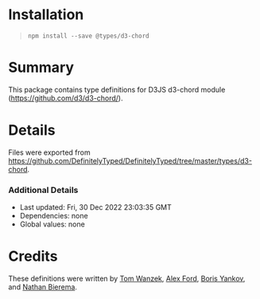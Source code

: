 # Installation
> `npm install --save @types/d3-chord`

# Summary
This package contains type definitions for D3JS d3-chord module (https://github.com/d3/d3-chord/).

# Details
Files were exported from https://github.com/DefinitelyTyped/DefinitelyTyped/tree/master/types/d3-chord.

### Additional Details
 * Last updated: Fri, 30 Dec 2022 23:03:35 GMT
 * Dependencies: none
 * Global values: none

# Credits
These definitions were written by [Tom Wanzek](https://github.com/tomwanzek), [Alex Ford](https://github.com/gustavderdrache), [Boris Yankov](https://github.com/borisyankov), and [Nathan Bierema](https://github.com/Methuselah96).
